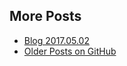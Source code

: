 ## More Posts

- [Blog 2017.05.02](blog/2017.05.02.md)
- [Older Posts on GitHub](https://github.com/edthedev/edthedev.github.io/tree/master/blog)
